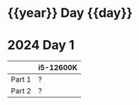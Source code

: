 # {{year}} Day {{day}}

# 2024 Day 1

|        | i5-12600K |
| ------ | --------- |
| Part 1 | ?         |
| Part 2 | ?         |